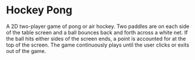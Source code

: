 # Hockey Pong

A 2D two-player game of pong or air hockey. Two paddles are on each side of the table screen and a ball bounces back and forth across a white net. If the ball hits either sides of the screen ends, a point is accounted for at the top of the screen. The game continuously plays until the user clicks or exits out of the game.
